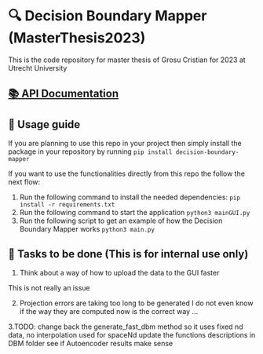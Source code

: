 # :mag: Decision Boundary Mapper  (MasterThesis2023)

This is the code repository for master thesis of Grosu Cristian for 2023 at Utrecht University

## [:books: API Documentation](https://decisionboundarymapper.000webhostapp.com/)

## :scroll: Usage guide

If you are planning to use this repo in your project then simply install the package in your repository by running `pip install decision-boundary-mapper`

If you want to use the functionalities directly from this repo the follow the next flow:

1. Run the following command to install the needed dependencies: `pip install -r requirements.txt`
2. Run the following command to start the application `python3 mainGUI.py`
3. Run the following script to get an example of how the Decision Boundary Mapper works `python3 main.py`

## :dart: Tasks to be done (This is for internal use only)

1. Think about a way of how to upload the data to the GUI faster

This is not really an issue

2. Projection errors are taking too long to be generated
   I do not even know if the way they are computed now is the correct way ...

3.TODO:
change back the generate_fast_dbm method so it uses fixed nd data, no interpolation used for spaceNd
update the functions descriptions in DBM folder
see if Autoencoder results make sense
